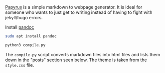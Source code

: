 [Papyrus](https://github.com/Mayukhdeb/papyrus) is a simple markdown to webpage generator. It is ideal for someone who wants to just get to writing instead of having to fight with jekyll/hugo errors.

Install [pandoc](https://pandoc.org/installing.html)
```bash
sudo apt install pandoc
```

```bash
python3 compile.py
```

The `compile.py` script converts markdown files into html files and lists them down in the "posts" section seen below. The theme is taken from the `style.css` file.
